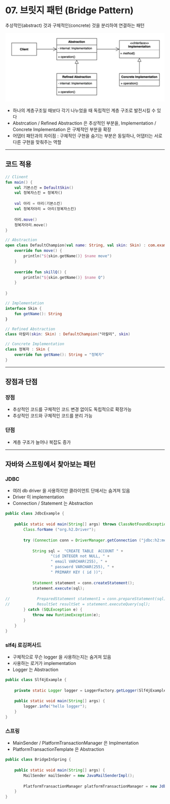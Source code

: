 # 07. 브릿지 패턴 (Bridge Pattern)

추상적인(abstract) 것과 구체적인(concrete) 것을 분리하여 연결하는 패턴

![브릿지 패턴](./assets/bridge_pattern.png)

- 하나의 계층구조일 때보다 각기 나누었을 때 독립적인 계층 구조로 발전시킬 수 있다
- Abstrcation / Refined Abstraction 은 추상적인 부분을, Implementation / Concrete Implementation 은 구체적인 부분을 확장
- 어댑터 패턴과의 차이점 : 구체적인 구현을 숨기는 부분은 동일하나, 어댑터는 서로 다른 구현을 맞춰주는  역할


---

## 코드 적용 

```kotlin
// Clinent
fun main() {
    val 기본스킨 = DefaultSkin()
    val 정복자스킨 = 정복자()

    val 아리 = 아리(기본스킨)
    val 정복자아리 = 아리(정복자스킨)

    아리.move()
    정복자아리.move()
}

```

```kotlin
// Abstraction
open class DefaultChampion(val name: String, val skin: Skin) : com.example.gofdesignpattern.week07_bridge.`01_패턴_적용_전`.Champion {
    override fun move() {
        println("${skin.getName()} $name move")
    }

    override fun skillQ() {
        println("${skin.getName()} $name Q")
    }

}
```

```kotlin
// Implementation
interface Skin {
    fun getName(): String
}

```

```kotlin
// Refined Abstraction
class 아칼리(skin: Skin) : DefaultChampion("아칼리", skin)

```

```kotlin
// Concrete Implementation
class 정복자 : Skin {
    override fun getName(): String = "정복자"
}

```


---

## 장점과 단점

### 장점
- 추상적인 코드를 구체적인 코드 변경 없이도 독립적으로 확장가능
- 추상적인 코드와 구체적인 코드를 분리 가능

### 단점
- 계층 구조가 늘어나 복잡도 증가

---

## 자바와 스프링에서 찾아보는 패턴

### JDBC 

- 여러 db driver 을 사용하지만 클라이언트 단에서는 숨겨져 있음
- Driver 이 implementation
- Connection / Statement 는 Abstraction 

```java
public class JdbcExample {

    public static void main(String[] args) throws ClassNotFoundException {
        Class.forName ("org.h2.Driver");

        try (Connection conn = DriverManager.getConnection ("jdbc:h2:mem:~/test", "sa","")) {

            String sql =  "CREATE TABLE  ACCOUNT " +
                    "(id INTEGER not NULL, " +
                    " email VARCHAR(255), " +
                    " password VARCHAR(255), " +
                    " PRIMARY KEY ( id ))";

            Statement statement = conn.createStatement();
            statement.execute(sql);

//            PreparedStatement statement1 = conn.prepareStatement(sql);
//            ResultSet resultSet = statement.executeQuery(sql);
        } catch (SQLException e) {
            throw new RuntimeException(e);
        }
    }
}
```

### slf4j 로깅퍼사드

- 구체적으로 무슨 logger 을 사용하는지는 숨겨져 있음 
- 사용하는 로거가 implementation
- Logger 는 Abstraction

```java
public class Slf4jExample {

    private static Logger logger = LoggerFactory.getLogger(Slf4jExample.class);

    public static void main(String[] args) {
        logger.info("hello logger");
    }
}

```

### 스프링

- MainSender / PlatformTransactionManager 은 Implmentation
- PlatformTransactionTemplate 은 Abstraction

```java
public class BridgeInSpring {

    public static void main(String[] args) {
        MailSender mailSender = new JavaMailSenderImpl();

        PlatformTransactionManager platformTransactionManager = new JdbcTransactionManager();
    }
}

```